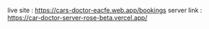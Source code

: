 live site : https://cars-doctor-eacfe.web.app/bookings
server link : https://car-doctor-server-rose-beta.vercel.app/